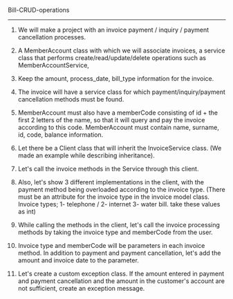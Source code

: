 Bill-CRUD-operations

------------------
1) We will make a project with an invoice payment / inquiry / payment cancellation processes.

2) A MemberAccount class with which we will associate invoices, a service class that performs create/read/update/delete operations such as MemberAccountService,

3) Keep the amount, process_date, bill_type information for the invoice.

4) The invoice will have a service class for which payment/inquiry/payment cancellation methods must be found.

5) MemberAccount must also have a memberCode consisting of id + the first 2 letters of the name, so that it will query and pay the invoice according to this code. MemberAccount must contain name, surname, id, code, balance information.

6) Let there be a Client class that will inherit the InvoiceService class. (We made an example while describing inheritance).

7) Let's call the invoice methods in the Service through this client.

8) Also, let's show 3 different implementations in the client, with the payment method being overloaded according to the invoice type. (There must be an attribute for the invoice type in the invoice model class. Invoice types; 1- telephone / 2- internet 3- water bill. take these values ​​as int)

9) While calling the methods in the client, let's call the invoice processing methods by taking the invoice type and memberCode from the user.

10) Invoice type and memberCode will be parameters in each invoice method. In addition to payment and payment cancellation, let's add the amount and invoice date to the parameter.

11) Let's create a custom exception class. If the amount entered in payment and payment cancellation and the amount in the customer's account are not sufficient, create an exception message.
